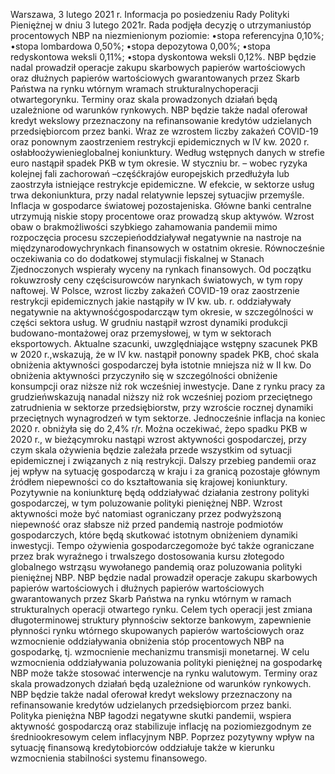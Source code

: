 Warszawa, 3 lutego 2021 r.
Informacja po posiedzeniu Rady Polityki Pieniężnej
w dniu 3 lutego 2021r.
Rada podjęła decyzję o utrzymaniustóp procentowych NBP na niezmienionym
poziomie:
•stopa referencyjna 0,10%;
•stopa lombardowa 0,50%;
•stopa depozytowa 0,00%;
•stopa redyskontowa weksli 0,11%;
•stopa dyskontowa weksli 0,12%.
NBP będzie nadal prowadził operacje zakupu skarbowych papierów wartościowych
oraz dłużnych papierów wartościowych gwarantowanych przez Skarb Państwa na
rynku wtórnym wramach strukturalnychoperacji otwartegorynku. Terminy oraz skala
prowadzonych działań będą uzależnione od warunków rynkowych. NBP będzie także
nadal oferował kredyt wekslowy przeznaczony na refinansowanie kredytów
udzielanych przedsiębiorcom przez banki.
Wraz ze wzrostem liczby zakażeń COVID-19 oraz ponownym zaostrzeniem restrykcji
epidemicznych w IV kw. 2020 r. osłabłoożywienieglobalnej koniunktury. Według
wstępnych danych w strefie euro nastąpił spadek PKB w tym okresie. W styczniu br. –
wobec ryzyka kolejnej fali zachorowań –częśćkrajów europejskich przedłużyła lub
zaostrzyła istniejące restrykcje epidemiczne. W efekcie, w sektorze usług trwa
dekoniunktura, przy nadal relatywnie lepszej sytuacjiw przemyśle. Inflacja w gospodarce
światowej pozostajeniska. Główne banki centralne utrzymują niskie stopy procentowe
oraz prowadzą skup aktywów.
Wzrost obaw o brakmożliwości szybkiego zahamowania pandemii mimo rozpoczęcia
procesu szczepieńoddziaływał negatywnie na nastroje na międzynarodowychrynkach
finansowych w ostatnim okresie. Równocześnie oczekiwania co do dodatkowej stymulacji
fiskalnej w Stanach Zjednoczonych wspierały wyceny na rynkach finansowych. Od
początku rokuwzrosły ceny częścisurowców narynkach światowych, w tym ropy
naftowej.
W Polsce, wzrost liczby zakażeń COVID-19 oraz zaostrzenie restrykcji epidemicznych
jakie nastąpiły w IV kw. ub. r. oddziaływały negatywnie na aktywnośćgospodarcząw
tym okresie, w szczególności w części sektora usług. W grudniu nastąpił wzrost dynamiki
produkcji budowano-montażowej oraz przemysłowej, w tym w sektorach eksportowych.
Aktualne szacunki, uwzględniające wstępny szacunek PKB w 2020 r.,wskazują, że w IV
kw. nastąpił ponowny spadek PKB, choć skala obniżenia aktywności gospodarczej była
istotnie mniejsza niż w II kw. Do obniżenia aktywności przyczyniło się w szczególności
obniżenie konsumpcji oraz niższe niż rok wcześniej inwestycje. Dane z rynku pracy za
grudzieńwskazują nanadal niższy niż rok wcześniej poziom przeciętnego zatrudnienia
w sektorze przedsiębiorstw, przy wzroście rocznej dynamiki przeciętnych wynagrodzeń
w tym sektorze. Jednocześnie inflacja na koniec 2020 r. obniżyła się do 2,4% r/r.
Można oczekiwać, żepo spadku PKB w 2020 r., w bieżącymroku nastąpi wzrost
aktywności gospodarczej, przy czym skala ożywienia będzie zależała przede wszystkim
od sytuacji epidemicznej i związanych z nią restrykcji. Dalszy przebieg pandemii oraz jej
wpływ na sytuację gospodarczą w kraju i za granicą pozostaje głównym źródłem
niepewności co do kształtowania się krajowej koniunktury.
Pozytywnie na koniunkturę będą oddziaływać działania zestrony polityki
gospodarczej, w tym poluzowanie polityki pieniężnej NBP. Wzrost aktywności może być
natomiast ograniczany przez podwyższoną niepewność oraz słabsze niż przed pandemią
nastroje podmiotów gospodarczych, które będą skutkować istotnym obniżeniem
dynamiki inwestycji. Tempo ożywienia gospodarczegomoże być także ograniczane przez
brak wyraźnego i trwalszego dostosowania kursu złotegodo globalnego wstrząsu
wywołanego pandemią oraz poluzowania polityki pieniężnej NBP.
NBP będzie nadal prowadził operacje zakupu skarbowych papierów wartościowych i
dłużnych papierów wartościowych gwarantowanych przez Skarb Państwa na rynku
wtórnym w ramach strukturalnych operacji otwartego rynku. Celem tych operacji jest
zmiana długoterminowej struktury płynnościw sektorze bankowym, zapewnienie
płynności rynku wtórnego skupowanych papierów wartościowych oraz wzmocnienie
oddziaływania obniżenia stóp procentowych NBP na gospodarkę, tj. wzmocnienie
mechanizmu transmisji monetarnej. W celu wzmocnienia oddziaływania poluzowania
polityki pieniężnej na gospodarkę NBP może także stosować interwencje na rynku
walutowym. Terminy oraz skala prowadzonych działań będą uzależnione od warunków
rynkowych. NBP będzie także nadal oferował kredyt wekslowy przeznaczony na
refinansowanie kredytów udzielanych przedsiębiorcom przez banki.
Polityka pieniężna NBP łagodzi negatywne skutki pandemii, wspiera aktywność
gospodarczą oraz stabilizuje inflację na poziomiezgodnym ze średniookresowym celem
inflacyjnym NBP. Poprzez pozytywny wpływ na sytuację finansową kredytobiorców
oddziałuje także w kierunku wzmocnienia stabilności systemu finansowego.

